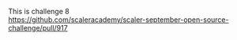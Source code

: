 This is challenge 8<br>
https://github.com/scaleracademy/scaler-september-open-source-challenge/pull/917

